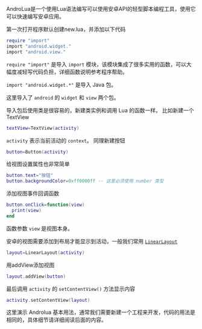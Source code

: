 AndroLua是一个使用Lua语法编写可以使用安卓API的轻型脚本编程工具，使用它可以快速编写安卓应用。

第一次打开程序默认创建new.lua，并添加以下代码
``` lua
require "import"
import "android.widget."
import "android.view."
```
`require "import"` 是导入 `import` 模块，该模块集成了很多实用的函数，可以大幅度减轻写代码负担，详细函数说明参考程序帮助。

`import "android.widget.*"` 是导入 Java 包。

这里导入了 `android` 的 `widget` 和 `view` 两个包。

导入包后使用类是很容易的，新建类实例和调用 Lua 的函数一样。
比如新建一个 TextView
``` lua
textView=TextView(activity)
```
`activity` 表示当前活动的 `context`。
同理新建按钮
``` lua
button=Button(activity)
```

给视图设置属性也非常简单
``` lua
button.text="按钮"
button.backgroundColor=0xff0000ff -- 这里必须使用 number 类型
```

添加视图事件回调函数
``` lua
button.onClick=function(view)
  print(view)
end
```
函数参数 `view` 是视图本身。

安卓的视图需要添加到布局才能显示到活动，一般我们常用 [`LinearLayout`](https://developer.android.google.cn/develop/ui/views/layout/linear)
``` lua
layout=LinearLayout(activity)
```
用addView添加视图
``` lua
layout.addView(button)
```
最后调用 `activity` 的 `setContentView()` 方法显示内容
``` lua
activity.setContentView(layout)
```
这里演示 Androlua 基本用法，通常我们需要新建一个工程来开发，代码的用法是相同的，具体细节请详细阅读后面的内容。